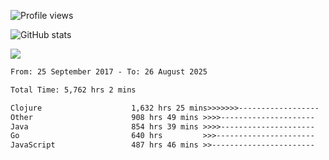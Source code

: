 ![Profile views](https://komarev.com/ghpvc/?username=liuchong)

![GitHub stats](https://github-readme-stats.vercel.app/api?username=liuchong&show_icons=true)

<img src="https://cr-skills-chart-widget.azurewebsites.net/api/api?username=liuchong&skills=Java,JavaScript,Python,Go,Rust,Zig&show-other-skills=true"/>

<!--START_SECTION:waka-->

```txt
From: 25 September 2017 - To: 26 August 2025

Total Time: 5,762 hrs 2 mins

Clojure                    1,632 hrs 25 mins>>>>>>>------------------   28.33 %
Other                      908 hrs 49 mins >>>>---------------------   15.77 %
Java                       854 hrs 39 mins >>>>---------------------   14.83 %
Go                         640 hrs         >>>----------------------   11.11 %
JavaScript                 487 hrs 46 mins >>-----------------------   08.47 %
```

<!--END_SECTION:waka-->
